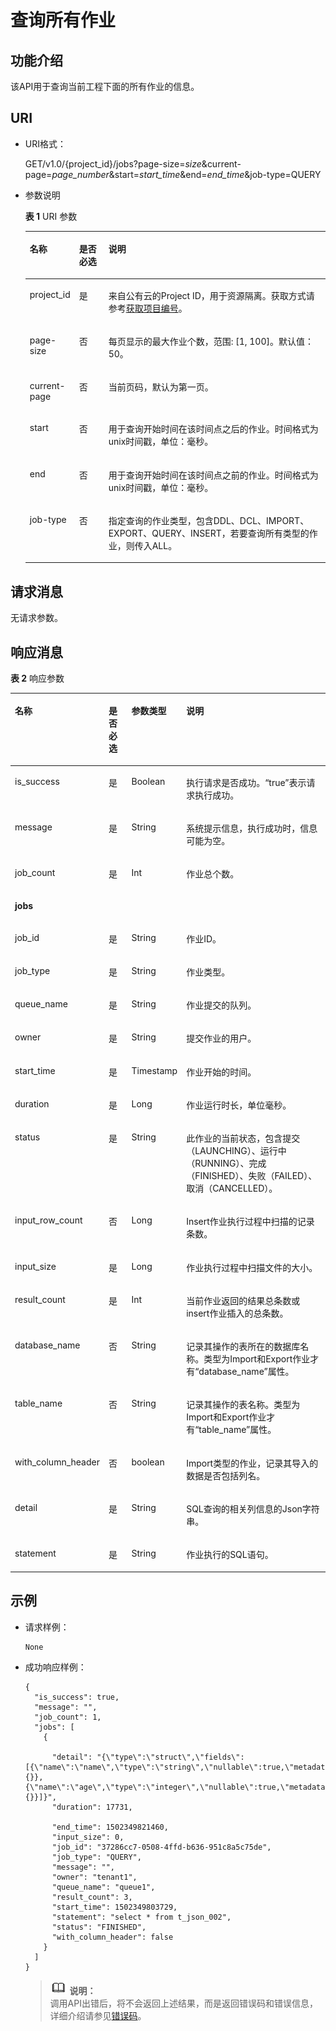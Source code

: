 # 查询所有作业<a name="dli_02_0025"></a>

## 功能介绍<a name="s9e059ec7a7fe484b961762c602c3c5f0"></a>

该API用于查询当前工程下面的所有作业的信息。

## URI<a name="sf6ace39cf7744286a2ece48713eb78b1"></a>

-   URI格式：

    GET/v1.0/\{project\_id\}/jobs?page-size=_size_&current-page=_page\_number_&start=_start\_time_&end=_end\_time_&job-type=QUERY

-   参数说明

    **表 1**  URI 参数

    <a name="zh-cn_topic_0069077895_table11856293"></a>
    <table><thead align="left"><tr id="zh-cn_topic_0069077895_row19051593"><th class="cellrowborder" valign="top" width="13%" id="mcps1.2.4.1.1"><p id="zh-cn_topic_0069077895_p133213431056"><a name="zh-cn_topic_0069077895_p133213431056"></a><a name="zh-cn_topic_0069077895_p133213431056"></a>名称</p>
    </th>
    <th class="cellrowborder" valign="top" width="10%" id="mcps1.2.4.1.2"><p id="zh-cn_topic_0069077895_p33217431457"><a name="zh-cn_topic_0069077895_p33217431457"></a><a name="zh-cn_topic_0069077895_p33217431457"></a>是否必选</p>
    </th>
    <th class="cellrowborder" valign="top" width="77%" id="mcps1.2.4.1.3"><p id="zh-cn_topic_0069077895_p13328437515"><a name="zh-cn_topic_0069077895_p13328437515"></a><a name="zh-cn_topic_0069077895_p13328437515"></a>说明</p>
    </th>
    </tr>
    </thead>
    <tbody><tr id="row168166924115"><td class="cellrowborder" valign="top" width="13%" headers="mcps1.2.4.1.1 "><p id="zh-cn_topic_0069077803_p43412436"><a name="zh-cn_topic_0069077803_p43412436"></a><a name="zh-cn_topic_0069077803_p43412436"></a>project_id</p>
    </td>
    <td class="cellrowborder" valign="top" width="10%" headers="mcps1.2.4.1.2 "><p id="zh-cn_topic_0069077803_p26746391"><a name="zh-cn_topic_0069077803_p26746391"></a><a name="zh-cn_topic_0069077803_p26746391"></a>是</p>
    </td>
    <td class="cellrowborder" valign="top" width="77%" headers="mcps1.2.4.1.3 "><p id="zh-cn_topic_0069077803_p18974100"><a name="zh-cn_topic_0069077803_p18974100"></a><a name="zh-cn_topic_0069077803_p18974100"></a>来自公有云的Project ID，用于资源隔离。获取方式请参考<a href="获取项目编号.md">获取项目编号</a>。</p>
    </td>
    </tr>
    <tr id="zh-cn_topic_0069077895_row56622972"><td class="cellrowborder" valign="top" width="13%" headers="mcps1.2.4.1.1 "><p id="zh-cn_topic_0069077895_p23058057"><a name="zh-cn_topic_0069077895_p23058057"></a><a name="zh-cn_topic_0069077895_p23058057"></a>page-size</p>
    </td>
    <td class="cellrowborder" valign="top" width="10%" headers="mcps1.2.4.1.2 "><p id="zh-cn_topic_0069077895_p55763318"><a name="zh-cn_topic_0069077895_p55763318"></a><a name="zh-cn_topic_0069077895_p55763318"></a>否</p>
    </td>
    <td class="cellrowborder" valign="top" width="77%" headers="mcps1.2.4.1.3 "><p id="p1675362513366"><a name="p1675362513366"></a><a name="p1675362513366"></a>每页显示的最大作业个数，范围: [1, 100]。默认值：50。</p>
    </td>
    </tr>
    <tr id="zh-cn_topic_0069077895_row50596297"><td class="cellrowborder" valign="top" width="13%" headers="mcps1.2.4.1.1 "><p id="zh-cn_topic_0069077895_p4659358"><a name="zh-cn_topic_0069077895_p4659358"></a><a name="zh-cn_topic_0069077895_p4659358"></a>current-page</p>
    </td>
    <td class="cellrowborder" valign="top" width="10%" headers="mcps1.2.4.1.2 "><p id="zh-cn_topic_0069077895_p13106616769"><a name="zh-cn_topic_0069077895_p13106616769"></a><a name="zh-cn_topic_0069077895_p13106616769"></a>否</p>
    </td>
    <td class="cellrowborder" valign="top" width="77%" headers="mcps1.2.4.1.3 "><p id="p17753125143614"><a name="p17753125143614"></a><a name="p17753125143614"></a>当前页码，默认为第一页。</p>
    </td>
    </tr>
    <tr id="zh-cn_topic_0069077895_row51210038"><td class="cellrowborder" valign="top" width="13%" headers="mcps1.2.4.1.1 "><p id="zh-cn_topic_0069077895_p54372398"><a name="zh-cn_topic_0069077895_p54372398"></a><a name="zh-cn_topic_0069077895_p54372398"></a>start</p>
    </td>
    <td class="cellrowborder" valign="top" width="10%" headers="mcps1.2.4.1.2 "><p id="zh-cn_topic_0069077895_p19284117261"><a name="zh-cn_topic_0069077895_p19284117261"></a><a name="zh-cn_topic_0069077895_p19284117261"></a>否</p>
    </td>
    <td class="cellrowborder" valign="top" width="77%" headers="mcps1.2.4.1.3 "><p id="zh-cn_topic_0069077895_p53692463"><a name="zh-cn_topic_0069077895_p53692463"></a><a name="zh-cn_topic_0069077895_p53692463"></a>用于查询开始时间在该时间点之后的作业。时间格式为unix时间戳，单位：毫秒。</p>
    </td>
    </tr>
    <tr id="zh-cn_topic_0069077895_row13470123"><td class="cellrowborder" valign="top" width="13%" headers="mcps1.2.4.1.1 "><p id="zh-cn_topic_0069077895_p17338192"><a name="zh-cn_topic_0069077895_p17338192"></a><a name="zh-cn_topic_0069077895_p17338192"></a>end</p>
    </td>
    <td class="cellrowborder" valign="top" width="10%" headers="mcps1.2.4.1.2 "><p id="zh-cn_topic_0069077895_p8484818767"><a name="zh-cn_topic_0069077895_p8484818767"></a><a name="zh-cn_topic_0069077895_p8484818767"></a>否</p>
    </td>
    <td class="cellrowborder" valign="top" width="77%" headers="mcps1.2.4.1.3 "><p id="p51091240104111"><a name="p51091240104111"></a><a name="p51091240104111"></a>用于查询开始时间在该时间点之前的作业。时间格式为unix时间戳，单位：毫秒。</p>
    </td>
    </tr>
    <tr id="zh-cn_topic_0069077895_row57197656"><td class="cellrowborder" valign="top" width="13%" headers="mcps1.2.4.1.1 "><p id="zh-cn_topic_0069077895_p2498531"><a name="zh-cn_topic_0069077895_p2498531"></a><a name="zh-cn_topic_0069077895_p2498531"></a>job-type</p>
    </td>
    <td class="cellrowborder" valign="top" width="10%" headers="mcps1.2.4.1.2 "><p id="zh-cn_topic_0069077895_p213622015619"><a name="zh-cn_topic_0069077895_p213622015619"></a><a name="zh-cn_topic_0069077895_p213622015619"></a>否</p>
    </td>
    <td class="cellrowborder" valign="top" width="77%" headers="mcps1.2.4.1.3 "><p id="zh-cn_topic_0069077895_p18302675"><a name="zh-cn_topic_0069077895_p18302675"></a><a name="zh-cn_topic_0069077895_p18302675"></a>指定查询的作业类型，包含DDL、DCL、IMPORT、EXPORT、QUERY、INSERT，若要查询所有类型的作业，则传入ALL。</p>
    </td>
    </tr>
    </tbody>
    </table>


## 请求消息<a name="s66b3695f9e2442ebae170acebb8c9656"></a>

无请求参数。

## 响应消息<a name="s3b4557935f6b44308f7efe657ec9e2ee"></a>

**表 2**  响应参数

<a name="zh-cn_topic_0069077895_table38400506"></a>
<table><thead align="left"><tr id="zh-cn_topic_0069077895_row14604073"><th class="cellrowborder" valign="top" width="18.81188118811881%" id="mcps1.2.5.1.1"><p id="a0270f272db7d446aa8e1e30bc4e41cd4"><a name="a0270f272db7d446aa8e1e30bc4e41cd4"></a><a name="a0270f272db7d446aa8e1e30bc4e41cd4"></a>名称</p>
</th>
<th class="cellrowborder" valign="top" width="8.91089108910891%" id="mcps1.2.5.1.2"><p id="zh-cn_topic_0069077895_p06451061184"><a name="zh-cn_topic_0069077895_p06451061184"></a><a name="zh-cn_topic_0069077895_p06451061184"></a>是否必选</p>
</th>
<th class="cellrowborder" valign="top" width="12.871287128712872%" id="mcps1.2.5.1.3"><p id="zh-cn_topic_0069077895_p11645868817"><a name="zh-cn_topic_0069077895_p11645868817"></a><a name="zh-cn_topic_0069077895_p11645868817"></a>参数类型</p>
</th>
<th class="cellrowborder" valign="top" width="59.4059405940594%" id="mcps1.2.5.1.4"><p id="zh-cn_topic_0069077895_p1645761284"><a name="zh-cn_topic_0069077895_p1645761284"></a><a name="zh-cn_topic_0069077895_p1645761284"></a>说明</p>
</th>
</tr>
</thead>
<tbody><tr id="zh-cn_topic_0069077895_row50351690"><td class="cellrowborder" valign="top" width="18.81188118811881%" headers="mcps1.2.5.1.1 "><p id="zh-cn_topic_0069077895_p51955102"><a name="zh-cn_topic_0069077895_p51955102"></a><a name="zh-cn_topic_0069077895_p51955102"></a>is_success</p>
</td>
<td class="cellrowborder" valign="top" width="8.91089108910891%" headers="mcps1.2.5.1.2 "><p id="zh-cn_topic_0069077895_p47613697"><a name="zh-cn_topic_0069077895_p47613697"></a><a name="zh-cn_topic_0069077895_p47613697"></a>是</p>
</td>
<td class="cellrowborder" valign="top" width="12.871287128712872%" headers="mcps1.2.5.1.3 "><p id="zh-cn_topic_0069077895_p31504286"><a name="zh-cn_topic_0069077895_p31504286"></a><a name="zh-cn_topic_0069077895_p31504286"></a>Boolean</p>
</td>
<td class="cellrowborder" valign="top" width="59.4059405940594%" headers="mcps1.2.5.1.4 "><p id="p1216431702417"><a name="p1216431702417"></a><a name="p1216431702417"></a>执行请求是否成功。<span class="parmvalue" id="parmvalue2472985116738"><a name="parmvalue2472985116738"></a><a name="parmvalue2472985116738"></a>“true”</span>表示请求执行成功。</p>
</td>
</tr>
<tr id="zh-cn_topic_0069077895_row15393269"><td class="cellrowborder" valign="top" width="18.81188118811881%" headers="mcps1.2.5.1.1 "><p id="zh-cn_topic_0069077895_p38895270"><a name="zh-cn_topic_0069077895_p38895270"></a><a name="zh-cn_topic_0069077895_p38895270"></a>message</p>
</td>
<td class="cellrowborder" valign="top" width="8.91089108910891%" headers="mcps1.2.5.1.2 "><p id="zh-cn_topic_0069077895_p63509131"><a name="zh-cn_topic_0069077895_p63509131"></a><a name="zh-cn_topic_0069077895_p63509131"></a>是</p>
</td>
<td class="cellrowborder" valign="top" width="12.871287128712872%" headers="mcps1.2.5.1.3 "><p id="zh-cn_topic_0069077895_p43965964"><a name="zh-cn_topic_0069077895_p43965964"></a><a name="zh-cn_topic_0069077895_p43965964"></a>String</p>
</td>
<td class="cellrowborder" valign="top" width="59.4059405940594%" headers="mcps1.2.5.1.4 "><p id="a4fa277540d3e42e48cec2027a36ca6bc"><a name="a4fa277540d3e42e48cec2027a36ca6bc"></a><a name="a4fa277540d3e42e48cec2027a36ca6bc"></a>系统提示信息，执行成功时，信息可能为空。</p>
</td>
</tr>
<tr id="zh-cn_topic_0069077895_row40260267"><td class="cellrowborder" valign="top" width="18.81188118811881%" headers="mcps1.2.5.1.1 "><p id="zh-cn_topic_0069077895_p39856179"><a name="zh-cn_topic_0069077895_p39856179"></a><a name="zh-cn_topic_0069077895_p39856179"></a>job_count</p>
</td>
<td class="cellrowborder" valign="top" width="8.91089108910891%" headers="mcps1.2.5.1.2 "><p id="zh-cn_topic_0069077895_p7125043"><a name="zh-cn_topic_0069077895_p7125043"></a><a name="zh-cn_topic_0069077895_p7125043"></a>是</p>
</td>
<td class="cellrowborder" valign="top" width="12.871287128712872%" headers="mcps1.2.5.1.3 "><p id="zh-cn_topic_0069077895_p40257620"><a name="zh-cn_topic_0069077895_p40257620"></a><a name="zh-cn_topic_0069077895_p40257620"></a>Int</p>
</td>
<td class="cellrowborder" valign="top" width="59.4059405940594%" headers="mcps1.2.5.1.4 "><p id="zh-cn_topic_0069077895_p39641789"><a name="zh-cn_topic_0069077895_p39641789"></a><a name="zh-cn_topic_0069077895_p39641789"></a>作业总个数。</p>
</td>
</tr>
<tr id="zh-cn_topic_0069077895_row21231789"><td class="cellrowborder" colspan="4" valign="top" headers="mcps1.2.5.1.1 mcps1.2.5.1.2 mcps1.2.5.1.3 mcps1.2.5.1.4 "><p id="zh-cn_topic_0069077895_p42053334"><a name="zh-cn_topic_0069077895_p42053334"></a><a name="zh-cn_topic_0069077895_p42053334"></a><strong id="zh-cn_topic_0069077895_b42935690"><a name="zh-cn_topic_0069077895_b42935690"></a><a name="zh-cn_topic_0069077895_b42935690"></a>jobs</strong></p>
</td>
</tr>
<tr id="zh-cn_topic_0069077895_row50876892"><td class="cellrowborder" valign="top" width="18.81188118811881%" headers="mcps1.2.5.1.1 "><p id="zh-cn_topic_0069077895_p27387558"><a name="zh-cn_topic_0069077895_p27387558"></a><a name="zh-cn_topic_0069077895_p27387558"></a>job_id</p>
</td>
<td class="cellrowborder" valign="top" width="8.91089108910891%" headers="mcps1.2.5.1.2 "><p id="zh-cn_topic_0069077895_p3799708"><a name="zh-cn_topic_0069077895_p3799708"></a><a name="zh-cn_topic_0069077895_p3799708"></a>是</p>
</td>
<td class="cellrowborder" valign="top" width="12.871287128712872%" headers="mcps1.2.5.1.3 "><p id="zh-cn_topic_0069077895_p39340968"><a name="zh-cn_topic_0069077895_p39340968"></a><a name="zh-cn_topic_0069077895_p39340968"></a>String</p>
</td>
<td class="cellrowborder" valign="top" width="59.4059405940594%" headers="mcps1.2.5.1.4 "><p id="zh-cn_topic_0069077895_p32501807"><a name="zh-cn_topic_0069077895_p32501807"></a><a name="zh-cn_topic_0069077895_p32501807"></a>作业ID。</p>
</td>
</tr>
<tr id="zh-cn_topic_0069077895_row24080813"><td class="cellrowborder" valign="top" width="18.81188118811881%" headers="mcps1.2.5.1.1 "><p id="zh-cn_topic_0069077895_p4388859"><a name="zh-cn_topic_0069077895_p4388859"></a><a name="zh-cn_topic_0069077895_p4388859"></a>job_type</p>
</td>
<td class="cellrowborder" valign="top" width="8.91089108910891%" headers="mcps1.2.5.1.2 "><p id="zh-cn_topic_0069077895_p19953273"><a name="zh-cn_topic_0069077895_p19953273"></a><a name="zh-cn_topic_0069077895_p19953273"></a>是</p>
</td>
<td class="cellrowborder" valign="top" width="12.871287128712872%" headers="mcps1.2.5.1.3 "><p id="zh-cn_topic_0069077895_p5602383"><a name="zh-cn_topic_0069077895_p5602383"></a><a name="zh-cn_topic_0069077895_p5602383"></a>String</p>
</td>
<td class="cellrowborder" valign="top" width="59.4059405940594%" headers="mcps1.2.5.1.4 "><p id="zh-cn_topic_0069077895_p51139878"><a name="zh-cn_topic_0069077895_p51139878"></a><a name="zh-cn_topic_0069077895_p51139878"></a>作业类型。</p>
</td>
</tr>
<tr id="zh-cn_topic_0069077895_row57605721"><td class="cellrowborder" valign="top" width="18.81188118811881%" headers="mcps1.2.5.1.1 "><p id="zh-cn_topic_0069077895_p35551828"><a name="zh-cn_topic_0069077895_p35551828"></a><a name="zh-cn_topic_0069077895_p35551828"></a>queue_name</p>
</td>
<td class="cellrowborder" valign="top" width="8.91089108910891%" headers="mcps1.2.5.1.2 "><p id="zh-cn_topic_0069077895_p61125795"><a name="zh-cn_topic_0069077895_p61125795"></a><a name="zh-cn_topic_0069077895_p61125795"></a>是</p>
</td>
<td class="cellrowborder" valign="top" width="12.871287128712872%" headers="mcps1.2.5.1.3 "><p id="zh-cn_topic_0069077895_p52242351"><a name="zh-cn_topic_0069077895_p52242351"></a><a name="zh-cn_topic_0069077895_p52242351"></a>String</p>
</td>
<td class="cellrowborder" valign="top" width="59.4059405940594%" headers="mcps1.2.5.1.4 "><p id="zh-cn_topic_0069077895_p3771999"><a name="zh-cn_topic_0069077895_p3771999"></a><a name="zh-cn_topic_0069077895_p3771999"></a>作业提交的队列。</p>
</td>
</tr>
<tr id="zh-cn_topic_0069077895_row33947992"><td class="cellrowborder" valign="top" width="18.81188118811881%" headers="mcps1.2.5.1.1 "><p id="zh-cn_topic_0069077895_p65432826"><a name="zh-cn_topic_0069077895_p65432826"></a><a name="zh-cn_topic_0069077895_p65432826"></a>owner</p>
</td>
<td class="cellrowborder" valign="top" width="8.91089108910891%" headers="mcps1.2.5.1.2 "><p id="zh-cn_topic_0069077895_p65567540"><a name="zh-cn_topic_0069077895_p65567540"></a><a name="zh-cn_topic_0069077895_p65567540"></a>是</p>
</td>
<td class="cellrowborder" valign="top" width="12.871287128712872%" headers="mcps1.2.5.1.3 "><p id="zh-cn_topic_0069077895_p9370543"><a name="zh-cn_topic_0069077895_p9370543"></a><a name="zh-cn_topic_0069077895_p9370543"></a>String</p>
</td>
<td class="cellrowborder" valign="top" width="59.4059405940594%" headers="mcps1.2.5.1.4 "><p id="p1976515564426"><a name="p1976515564426"></a><a name="p1976515564426"></a>提交作业的用户。</p>
</td>
</tr>
<tr id="zh-cn_topic_0069077895_row53131051"><td class="cellrowborder" valign="top" width="18.81188118811881%" headers="mcps1.2.5.1.1 "><p id="zh-cn_topic_0069077895_p8647870"><a name="zh-cn_topic_0069077895_p8647870"></a><a name="zh-cn_topic_0069077895_p8647870"></a>start_time</p>
</td>
<td class="cellrowborder" valign="top" width="8.91089108910891%" headers="mcps1.2.5.1.2 "><p id="zh-cn_topic_0069077895_p29388878"><a name="zh-cn_topic_0069077895_p29388878"></a><a name="zh-cn_topic_0069077895_p29388878"></a>是</p>
</td>
<td class="cellrowborder" valign="top" width="12.871287128712872%" headers="mcps1.2.5.1.3 "><p id="zh-cn_topic_0069077895_p31688898"><a name="zh-cn_topic_0069077895_p31688898"></a><a name="zh-cn_topic_0069077895_p31688898"></a>Timestamp</p>
</td>
<td class="cellrowborder" valign="top" width="59.4059405940594%" headers="mcps1.2.5.1.4 "><p id="p1076575617428"><a name="p1076575617428"></a><a name="p1076575617428"></a>作业开始的时间。</p>
</td>
</tr>
<tr id="zh-cn_topic_0069077895_row3890169"><td class="cellrowborder" valign="top" width="18.81188118811881%" headers="mcps1.2.5.1.1 "><p id="zh-cn_topic_0069077895_p46668301"><a name="zh-cn_topic_0069077895_p46668301"></a><a name="zh-cn_topic_0069077895_p46668301"></a>duration</p>
</td>
<td class="cellrowborder" valign="top" width="8.91089108910891%" headers="mcps1.2.5.1.2 "><p id="zh-cn_topic_0069077895_p22036037"><a name="zh-cn_topic_0069077895_p22036037"></a><a name="zh-cn_topic_0069077895_p22036037"></a>是</p>
</td>
<td class="cellrowborder" valign="top" width="12.871287128712872%" headers="mcps1.2.5.1.3 "><p id="zh-cn_topic_0069077895_p40088586"><a name="zh-cn_topic_0069077895_p40088586"></a><a name="zh-cn_topic_0069077895_p40088586"></a>Long</p>
</td>
<td class="cellrowborder" valign="top" width="59.4059405940594%" headers="mcps1.2.5.1.4 "><p id="p19765195616420"><a name="p19765195616420"></a><a name="p19765195616420"></a>作业运行时长，单位毫秒。</p>
</td>
</tr>
<tr id="zh-cn_topic_0069077895_row32223583"><td class="cellrowborder" valign="top" width="18.81188118811881%" headers="mcps1.2.5.1.1 "><p id="zh-cn_topic_0069077895_p59973410"><a name="zh-cn_topic_0069077895_p59973410"></a><a name="zh-cn_topic_0069077895_p59973410"></a>status</p>
</td>
<td class="cellrowborder" valign="top" width="8.91089108910891%" headers="mcps1.2.5.1.2 "><p id="zh-cn_topic_0069077895_p26008013"><a name="zh-cn_topic_0069077895_p26008013"></a><a name="zh-cn_topic_0069077895_p26008013"></a>是</p>
</td>
<td class="cellrowborder" valign="top" width="12.871287128712872%" headers="mcps1.2.5.1.3 "><p id="zh-cn_topic_0069077895_p26274313"><a name="zh-cn_topic_0069077895_p26274313"></a><a name="zh-cn_topic_0069077895_p26274313"></a>String</p>
</td>
<td class="cellrowborder" valign="top" width="59.4059405940594%" headers="mcps1.2.5.1.4 "><p id="p1476595612429"><a name="p1476595612429"></a><a name="p1476595612429"></a>此作业的当前状态，包含提交（LAUNCHING）、运行中（RUNNING）、完成（FINISHED）、失败（FAILED）、取消（CANCELLED）。</p>
</td>
</tr>
<tr id="row74815461588"><td class="cellrowborder" valign="top" width="18.81188118811881%" headers="mcps1.2.5.1.1 "><p id="p148204619581"><a name="p148204619581"></a><a name="p148204619581"></a>input_row_count</p>
</td>
<td class="cellrowborder" valign="top" width="8.91089108910891%" headers="mcps1.2.5.1.2 "><p id="p748846175819"><a name="p748846175819"></a><a name="p748846175819"></a>否</p>
</td>
<td class="cellrowborder" valign="top" width="12.871287128712872%" headers="mcps1.2.5.1.3 "><p id="p11488464585"><a name="p11488464585"></a><a name="p11488464585"></a>Long</p>
</td>
<td class="cellrowborder" valign="top" width="59.4059405940594%" headers="mcps1.2.5.1.4 "><p id="p1248134614585"><a name="p1248134614585"></a><a name="p1248134614585"></a>Insert作业执行过程中扫描的记录条数。</p>
</td>
</tr>
<tr id="zh-cn_topic_0069077895_row27948268"><td class="cellrowborder" valign="top" width="18.81188118811881%" headers="mcps1.2.5.1.1 "><p id="zh-cn_topic_0069077895_p49217256"><a name="zh-cn_topic_0069077895_p49217256"></a><a name="zh-cn_topic_0069077895_p49217256"></a>input_size</p>
</td>
<td class="cellrowborder" valign="top" width="8.91089108910891%" headers="mcps1.2.5.1.2 "><p id="zh-cn_topic_0069077895_p27174833"><a name="zh-cn_topic_0069077895_p27174833"></a><a name="zh-cn_topic_0069077895_p27174833"></a>是</p>
</td>
<td class="cellrowborder" valign="top" width="12.871287128712872%" headers="mcps1.2.5.1.3 "><p id="zh-cn_topic_0069077895_p53677870"><a name="zh-cn_topic_0069077895_p53677870"></a><a name="zh-cn_topic_0069077895_p53677870"></a>Long</p>
</td>
<td class="cellrowborder" valign="top" width="59.4059405940594%" headers="mcps1.2.5.1.4 "><p id="p5765556204215"><a name="p5765556204215"></a><a name="p5765556204215"></a>作业执行过程中扫描文件的大小。</p>
</td>
</tr>
<tr id="zh-cn_topic_0069077895_row6700043"><td class="cellrowborder" valign="top" width="18.81188118811881%" headers="mcps1.2.5.1.1 "><p id="zh-cn_topic_0069077895_p5832602"><a name="zh-cn_topic_0069077895_p5832602"></a><a name="zh-cn_topic_0069077895_p5832602"></a>result_count</p>
</td>
<td class="cellrowborder" valign="top" width="8.91089108910891%" headers="mcps1.2.5.1.2 "><p id="zh-cn_topic_0069077895_p2678778"><a name="zh-cn_topic_0069077895_p2678778"></a><a name="zh-cn_topic_0069077895_p2678778"></a>是</p>
</td>
<td class="cellrowborder" valign="top" width="12.871287128712872%" headers="mcps1.2.5.1.3 "><p id="zh-cn_topic_0069077895_p15654483"><a name="zh-cn_topic_0069077895_p15654483"></a><a name="zh-cn_topic_0069077895_p15654483"></a>Int</p>
</td>
<td class="cellrowborder" valign="top" width="59.4059405940594%" headers="mcps1.2.5.1.4 "><p id="p4765056144211"><a name="p4765056144211"></a><a name="p4765056144211"></a>当前作业返回的结果总条数或insert作业插入的总条数。</p>
</td>
</tr>
<tr id="zh-cn_topic_0069077895_row3611308"><td class="cellrowborder" valign="top" width="18.81188118811881%" headers="mcps1.2.5.1.1 "><p id="zh-cn_topic_0069077895_p24080504"><a name="zh-cn_topic_0069077895_p24080504"></a><a name="zh-cn_topic_0069077895_p24080504"></a>database_name</p>
</td>
<td class="cellrowborder" valign="top" width="8.91089108910891%" headers="mcps1.2.5.1.2 "><p id="zh-cn_topic_0069077895_p4363833"><a name="zh-cn_topic_0069077895_p4363833"></a><a name="zh-cn_topic_0069077895_p4363833"></a>否</p>
</td>
<td class="cellrowborder" valign="top" width="12.871287128712872%" headers="mcps1.2.5.1.3 "><p id="zh-cn_topic_0069077895_p17926231"><a name="zh-cn_topic_0069077895_p17926231"></a><a name="zh-cn_topic_0069077895_p17926231"></a>String</p>
</td>
<td class="cellrowborder" valign="top" width="59.4059405940594%" headers="mcps1.2.5.1.4 "><p id="p32508492111553"><a name="p32508492111553"></a><a name="p32508492111553"></a>记录其操作的表所在的数据库名称。类型为Import和Export作业才有<span class="parmname" id="parmname525455711164"><a name="parmname525455711164"></a><a name="parmname525455711164"></a>“database_name”</span>属性。</p>
</td>
</tr>
<tr id="zh-cn_topic_0069077895_row49103240"><td class="cellrowborder" valign="top" width="18.81188118811881%" headers="mcps1.2.5.1.1 "><p id="zh-cn_topic_0069077895_p17939467"><a name="zh-cn_topic_0069077895_p17939467"></a><a name="zh-cn_topic_0069077895_p17939467"></a>table_name</p>
</td>
<td class="cellrowborder" valign="top" width="8.91089108910891%" headers="mcps1.2.5.1.2 "><p id="zh-cn_topic_0069077895_p43810760"><a name="zh-cn_topic_0069077895_p43810760"></a><a name="zh-cn_topic_0069077895_p43810760"></a>否</p>
</td>
<td class="cellrowborder" valign="top" width="12.871287128712872%" headers="mcps1.2.5.1.3 "><p id="zh-cn_topic_0069077895_p59010661"><a name="zh-cn_topic_0069077895_p59010661"></a><a name="zh-cn_topic_0069077895_p59010661"></a>String</p>
</td>
<td class="cellrowborder" valign="top" width="59.4059405940594%" headers="mcps1.2.5.1.4 "><p id="p14938010111616"><a name="p14938010111616"></a><a name="p14938010111616"></a>记录其操作的表名称。类型为Import和Export作业才有<span class="parmname" id="parmname46290033111626"><a name="parmname46290033111626"></a><a name="parmname46290033111626"></a>“table_name”</span>属性。</p>
</td>
</tr>
<tr id="row94996201188"><td class="cellrowborder" valign="top" width="18.81188118811881%" headers="mcps1.2.5.1.1 "><p id="p185001020689"><a name="p185001020689"></a><a name="p185001020689"></a>with_column_header</p>
</td>
<td class="cellrowborder" valign="top" width="8.91089108910891%" headers="mcps1.2.5.1.2 "><p id="p850013201883"><a name="p850013201883"></a><a name="p850013201883"></a>否</p>
</td>
<td class="cellrowborder" valign="top" width="12.871287128712872%" headers="mcps1.2.5.1.3 "><p id="p85000206818"><a name="p85000206818"></a><a name="p85000206818"></a>boolean</p>
</td>
<td class="cellrowborder" valign="top" width="59.4059405940594%" headers="mcps1.2.5.1.4 "><p id="p20500182013818"><a name="p20500182013818"></a><a name="p20500182013818"></a>Import类型的作业，记录其导入的数据是否包括列名。</p>
</td>
</tr>
<tr id="row95616482195"><td class="cellrowborder" valign="top" width="18.81188118811881%" headers="mcps1.2.5.1.1 "><p id="p82841122111811"><a name="p82841122111811"></a><a name="p82841122111811"></a><span id="ph10519152301818"><a name="ph10519152301818"></a><a name="ph10519152301818"></a>detail</span></p>
</td>
<td class="cellrowborder" valign="top" width="8.91089108910891%" headers="mcps1.2.5.1.2 "><p id="p82840223185"><a name="p82840223185"></a><a name="p82840223185"></a><span id="ph1989513314183"><a name="ph1989513314183"></a><a name="ph1989513314183"></a>是</span></p>
</td>
<td class="cellrowborder" valign="top" width="12.871287128712872%" headers="mcps1.2.5.1.3 "><p id="p628492211816"><a name="p628492211816"></a><a name="p628492211816"></a><span id="ph5659831015556"><a name="ph5659831015556"></a><a name="ph5659831015556"></a>String</span></p>
</td>
<td class="cellrowborder" valign="top" width="59.4059405940594%" headers="mcps1.2.5.1.4 "><p id="p1928412216186"><a name="p1928412216186"></a><a name="p1928412216186"></a><span id="ph5214029415555"><a name="ph5214029415555"></a><a name="ph5214029415555"></a>S</span>QL<span id="ph6261427015555"><a name="ph6261427015555"></a><a name="ph6261427015555"></a>查询的相关列信息的Json字符串</span><span id="ph185373229191"><a name="ph185373229191"></a><a name="ph185373229191"></a>。</span></p>
</td>
</tr>
<tr id="zh-cn_topic_0069077895_row1990240"><td class="cellrowborder" valign="top" width="18.81188118811881%" headers="mcps1.2.5.1.1 "><p id="zh-cn_topic_0069077895_p26991717"><a name="zh-cn_topic_0069077895_p26991717"></a><a name="zh-cn_topic_0069077895_p26991717"></a>statement</p>
</td>
<td class="cellrowborder" valign="top" width="8.91089108910891%" headers="mcps1.2.5.1.2 "><p id="zh-cn_topic_0069077895_p38845446"><a name="zh-cn_topic_0069077895_p38845446"></a><a name="zh-cn_topic_0069077895_p38845446"></a>是</p>
</td>
<td class="cellrowborder" valign="top" width="12.871287128712872%" headers="mcps1.2.5.1.3 "><p id="zh-cn_topic_0069077895_p59473453"><a name="zh-cn_topic_0069077895_p59473453"></a><a name="zh-cn_topic_0069077895_p59473453"></a>String</p>
</td>
<td class="cellrowborder" valign="top" width="59.4059405940594%" headers="mcps1.2.5.1.4 "><p id="p1776685618424"><a name="p1776685618424"></a><a name="p1776685618424"></a>作业执行的SQL语句。</p>
</td>
</tr>
</tbody>
</table>

## 示例<a name="section2098270615627"></a>

-   请求样例：

    ```
    None
    ```

-   成功响应样例：

    ```
    {
      "is_success": true,
      "message": "",
      "job_count": 1,
      "jobs": [
        {
    
          "detail": "{\"type\":\"struct\",\"fields\":[{\"name\":\"name\",\"type\":\"string\",\"nullable\":true,\"metadata\":{}},{\"name\":\"age\",\"type\":\"integer\",\"nullable\":true,\"metadata\":{}}]}",
          "duration": 17731,
    
          "end_time": 1502349821460,
          "input_size": 0,
          "job_id": "37286cc7-0508-4ffd-b636-951c8a5c75de",
          "job_type": "QUERY",
          "message": "",
          "owner": "tenant1",
          "queue_name": "queue1",
          "result_count": 3,
          "start_time": 1502349803729,
          "statement": "select * from t_json_002",
          "status": "FINISHED",
          "with_column_header": false
        }
      ]
    }
    ```

    >![](public_sys-resources/icon-note.gif) **说明：**   
    >调用API出错后，将不会返回上述结果，而是返回错误码和错误信息，详细介绍请参见[错误码](错误码.md)。  


